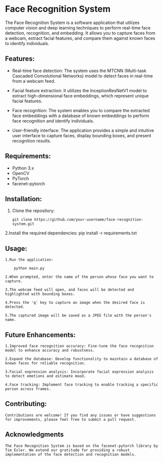 # Face Recognition System

The Face Recognition System is a software application that utilizes computer vision and deep learning techniques to perform real-time face detection, recognition, and embedding. It allows you to capture faces from a webcam, extract facial features, and compare them against known faces to identify individuals.

## Features:

- Real-time face detection: The system uses the MTCNN (Multi-task Cascaded Convolutional Networks) model to detect faces in real-time from a webcam feed.

- Facial feature extraction: It utilizes the InceptionResNetV1 model to extract high-dimensional face embeddings, which represent unique facial features.

- Face recognition: The system enables you to compare the extracted face embeddings with a database of known embeddings to perform face recognition and identify individuals.

- User-friendly interface: The application provides a simple and intuitive user interface to capture faces, display bounding boxes, and present recognition results.

## Requirements:

- Python 3.x
- OpenCV
- PyTorch
- facenet-pytorch

## Installation:

1. Clone the repository:
   ```shell
   git clone https://github.com/your-username/face-recognition-system.git

2.Install the required dependencies:
   pip install -r requirements.txt
   
## Usage:

    1.Run the application:
    
        python main.py
        
    2.When prompted, enter the name of the person whose face you want to capture.

    3.The webcam feed will open, and faces will be detected and highlighted with bounding boxes.

    4.Press the 'q' key to capture an image when the desired face is detected.

    5.The captured image will be saved as a JPEG file with the person's name.


## Future Enhancements:

    1.Improved face recognition accuracy: Fine-tune the face recognition model to enhance accuracy and robustness.

    2.Expand the database: Develop functionality to maintain a database of known faces for reliable recognition.

    3.Facial expression analysis: Incorporate facial expression analysis to detect emotions and estimate mood.

    4.Face tracking: Implement face tracking to enable tracking a specific person across frames.

## Contributing:

    Contributions are welcome! If you find any issues or have suggestions for improvements, please feel free to submit a pull request.

## Acknowledgments

    The Face Recognition System is based on the facenet-pytorch library by Tim Esler. We extend our gratitude for providing a robust implementation of the face detection and recognition models.
